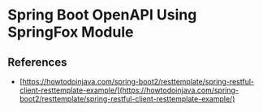 # Spring Boot OpenAPI Using SpringFox Module

## References
- [https://howtodoinjava.com/spring-boot2/resttemplate/spring-restful-client-resttemplate-example/](https://howtodoinjava.com/spring-boot2/resttemplate/spring-restful-client-resttemplate-example/)
